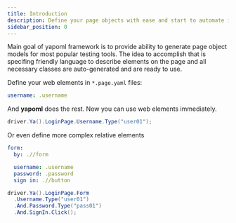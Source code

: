 ```yaml
---
title: Introduction
description: Define your page objects with ease and start to automate immediatelly
sidebar_position: 0
---
```


Main goal of yapoml framework is to provide ability to generate page object models for most popular testing tools. The idea to accomplish that is specifing friendly language to describe elements on the page and all necessary classes are auto-generated and are ready to use.

Define your web elements in `*.page.yaml` files:
```yaml title="Login.page.yaml"
username: .username
```

And **yapoml** does the rest. Now you can use web elements immediately.
```csharp 
driver.Ya().LoginPage.Username.Type("user01");
```

Or even define more complex relative elements
```yaml title="Login.page.yaml"
form:
  by: .//form

  username: .username
  password: .password
  sign in: .//button
```

```csharp title="Program.cs"
driver.Ya().LoginPage.Form
  .Username.Type("user01")
  .And.Password.Type("pass01")
  .And.SignIn.Click();
```
